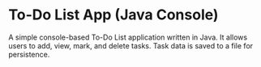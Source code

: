 # To-Do List App (Java Console)

A simple console-based To-Do List application written in Java. It allows users to add, view, mark, and delete tasks. Task data is saved to a file for persistence.
